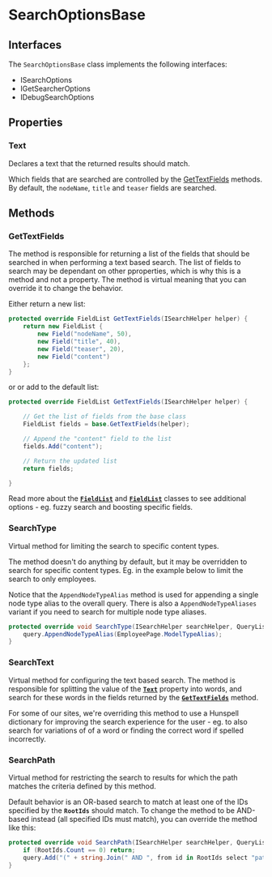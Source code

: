 # SearchOptionsBase

## Interfaces

The `SearchOptionsBase` class implements the following interfaces:

- ISearchOptions
- IGetSearcherOptions
- IDebugSearchOptions





## Properties

### Text

Declares a text that the returned results should match. 

Which fields that are searched are controlled by the [GetTextFields](#gettextfields) methods. By default, the `nodeName`, `title` and `teaser` fields are searched.





## Methods

### GetTextFields

The method is responsible for returning a list of the fields that should be searched in when performing a text based search. The list of fields to search may be dependant on other pproperties, which is why this is a method and not a property. The method is virtual meaning that you can override it to change the behavior.

Either return a new list:

```csharp
protected override FieldList GetTextFields(ISearchHelper helper) {
    return new FieldList {
        new Field("nodeName", 50),
        new Field("title", 40),
        new Field("teaser", 20),
        new Field("content")
    };
}
```

or or add to the default list:

```csharp
protected override FieldList GetTextFields(ISearchHelper helper) {

    // Get the list of fields from the base class
    FieldList fields = base.GetTextFields(helper);

    // Append the "content" field to the list
    fields.Add("content");

    // Return the updated list
    return fields;

}
```

Read more about the [**`FieldList`**](./../fields/field.md) and [**`FieldList`**](./../fields/field.md) classes to see additional options - eg. fuzzy search and boosting specific fields.



### SearchType

Virtual method for limiting the search to specific content types.

The method doesn't do anything by default, but it may be overridden to search for specific content types. Eg. in the example below to limit the search to only employees.

Notice that the `AppendNodeTypeAlias` method is used for appending a single node type alias to the overall query. There is also a `AppendNodeTypeAliases` variant if you need to search for multiple node type aliases.

```csharp
protected override void SearchType(ISearchHelper searchHelper, QueryList query) {
    query.AppendNodeTypeAlias(EmployeePage.ModelTypeAlias);
}
```




### SearchText

Virtual method for configuring the text based search. The method is responsible for splitting the value of the [**`Text`**](#text) property into words, and search for these words in the fields returned by the [**`GetTextFields`**](#gettextfields)  method.

For some of our sites, we're overriding this method to use a Hunspell dictionary for improving the search experience for the user - eg. to also search for variations of of a word or finding the correct word if spelled incorrectly.





### SearchPath

Virtual method for restricting the search to results for which the path matches the criteria defined by this method.

Default behavior is an OR-based search to match at least one of the IDs specified by the **`RootIds`** should match. To change the method to be AND-based instead (all specified IDs must match), you can override the method like this:

```csharp
protected override void SearchPath(ISearchHelper searchHelper, QueryList query) {
    if (RootIds.Count == 0) return;
    query.Add("(" + string.Join(" AND ", from id in RootIds select "path_search:" + id) + ")");
}
```
